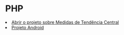 # PHP
<u type= "circle">
 <li><a href= "https://lnkamaki.github.io/PHP/projects/mamemo.html">Abrir o projeto sobre Medidas de Tendência Central </a> </li>
 
 <li><a href= "https://lnkamaki.github.io/PHP/projects/android.html">Projeto Android</a></li>
 </u>
